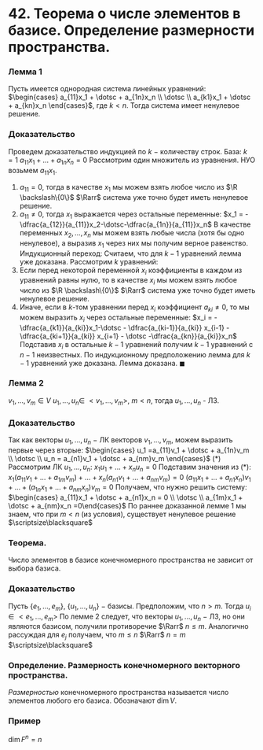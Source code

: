 # 42. Теорема о числе элементов в базисе. Определение размерности пространства.

### Лемма 1
Пусть имеется однородная система линейных уравнений:
$\begin{cases} a_{11}x_1 + \dotsc + a_{1n}x_n \\ \dotsc \\ a_{k1}x_1 + \dotsc + a_{kn}x_n \end{cases}$, где $k < n$. 
Тогда система имеет ненулевое решение.

### Доказательство
Проведем доказательство индукцией по $k~-$ количеству строк.
База: $k=1$
$a_{11} x_1 + \dotsc + a_{1n} x_n = 0$ 
Рассмотрим один множитель из уравнения. НУО возьмем $a_{11} x_1$.
1) $a_{11} = 0$, тогда в качестве $x_1$ мы можем взять любое число из $\R \backslash\{0\}$ $\Rarr$ система уже точно будет иметь ненулевое решение.
2) $a_{11} \ne 0$, тогда $x_1$ выражается через остальные переменные:
$x_1 = -\dfrac{a_{12}}{a_{11}}x_2-\dotsc-\dfrac{a_{1n}}{a_{11}}x_n$
В качестве переменных $x_2, \dotsc, x_n$ мы можем взять любые числа (хотя бы одно ненулевое), а выразив $x_1$  через них мы получим верное равенство.
Индукционный переход:
Считаем, что для $k-1$ уравнений лемма уже доказана. Рассмотрим $k$ уравнений:
1) Если перед некоторой переменной $x_i$ коэффициенты в каждом из уравнений равны нулю, то в качестве $x_i$ мы можем взять любое число из $\R \backslash\{0\}$ $\Rarr$ система уже точно будет иметь ненулевое решение.
2) Иначе, если в $k$-том уравнении перед $x_i$ коэффициент $a_{ki}\ne0$, то мы можем выразить $x_i$  через остальные переменные:
$x_i = -\dfrac{a_{k1}}{a_{ki}}x_1-\dotsc - \dfrac{a_{ki-1}}{a_{ki}} x_{i-1} - \dfrac{a_{ki+1}}{a_{ki}} x_{i+1} - \dotsc -\dfrac{a_{kn}}{a_{ki}}x_n$
Подставив $x_i$ в остальные $k-1$  уравнений получим $k-1$ уравнений с $n-1$ неизвестных. По индукционному предположению лемма для    $k-1$ уравнений уже доказана. Лемма доказана. $\blacksquare$

### Лемма 2
$v_1, \dotsc, v_m \in V$
$u_1, \dotsc, u_n \in~<v_1, \dotsc, v_m>$, $m < n$,
тогда $u_1, \dotsc, u_n$ - ЛЗ.

### Доказательство
Так как векторы $u_1, \dotsc, u_n~-$  ЛК векторов $v_1, \dotsc, v_m$, можем выразить первые через вторые:
$\begin{cases} u_1 =a_{11}v_1 + \dotsc + a_{1n}v_m \\ \dotsc \\ u_n = a_{n1}v_1 + \dotsc + a_{nm}v_m \end{cases}$ ($\ast$)
Рассмотрим ЛК $u_1, \dotsc, u_n$:
$x_1 u_1 + \dotsc + x_n u_n = 0$
Подставим значения из ($\ast$):
$x_1(a_{11}v_1 + \dotsc + a_{1m}v_m) + \dotsc + x_n(a_{n1}v_1 + \dotsc + a_{nm}v_m) = 0$
$(a_{11} x_1 + \dotsc + a_{n1} x_n) v_1 + \dotsc + (a_{1n} x_1 + \dotsc + a_{nm} x_n) v_m = 0$
Получаем, что нужно решить систему:
$\begin{cases} a_{11}x_1 + \dotsc + a_{n1}x_n = 0 \\ \dotsc \\ a_{1m}x_1 + \dotsc + a_{nm}x_n =0\end{cases}$
По раннее доказанной лемме 1 мы знаем, что при $m<n$ (из условия), существует ненулевое решение  $\scriptsize\blacksquare$

### Теорема. 
Число элементов в базисе конечномерного пространства не зависит от выбора базиса.

### Доказательство
Пусть $\{e_1, \dotsc, e_m\},~\{u_1,\dotsc,u_n\}~-$ базисы.
Предположим, что $n>m$. Тогда $u_i \in <e_1, \dotsc, e_m>$
По лемме 2 следует, что векторы $u_1, \dotsc, u_n~-$ ЛЗ, но они являются базисом, получили противоречие $\Rarr$ $n \le m$.
Аналогично рассуждая для $e_j$ получаем, что $m \le n$ $\Rarr$ $n=m$  $\scriptsize\blacksquare$

### Определение. Размерность конечномерного векторного пространства.
*Размерностью* конечномерного пространства называется число элементов любого его базиса. Обозначают $\dim V$.

### Пример
$\dim F^n = n$